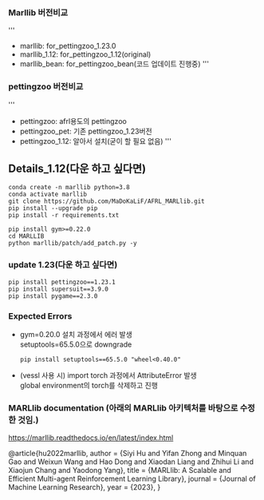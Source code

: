### Marllib 버전비교
'''
- marllib: for_pettingzoo_1.23.0
- marllib_1.12: for_pettingzoo_1.12(original)
- marllib_bean: for_pettingzoo_bean(코드 업데이트 진행중)
'''

### pettingzoo 버전비교
'''
- pettingzoo: afrl용도의 pettingzoo
- pettingzoo_pet: 기존 pettingzoo_1.23버전
- pettingzoo_1.12: 알아서 설치(굳이 할 필요 없음)
'''

## Details_1.12(다운 하고 싶다면)
```
conda create -n marllib python=3.8
conda activate marllib
git clone https://github.com/MaDoKaLiF/AFRL_MARLlib.git
pip install --upgrade pip
pip install -r requirements.txt

pip install gym>=0.22.0
cd MARLLIB
python marllib/patch/add_patch.py -y
```
### update 1.23(다운 하고 싶다면)
```
pip install pettingzoo==1.23.1
pip install supersuit==3.9.0
pip install pygame==2.3.0
```

### Expected Errors
- gym=0.20.0 설치 과정에서 에러 발생  
  setuptools=65.5.0으로 downgrade
  ```
  pip install setuptools==65.5.0 "wheel<0.40.0"
  ```
  
- (vessl 사용 시) import torch 과정에서 AttributeError 발생  
  global environment의 torch를 삭제하고 진행


### MARLlib documentation (아래의 MARLlib 아키텍처를 바탕으로 수정한 것임.)
https://marllib.readthedocs.io/en/latest/index.html
 

@article{hu2022marllib,
  author  = {Siyi Hu and Yifan Zhong and Minquan Gao and Weixun Wang and Hao Dong and Xiaodan Liang and Zhihui Li and Xiaojun Chang and Yaodong Yang},
  title   = {MARLlib: A Scalable and Efficient Multi-agent Reinforcement Learning Library},
  journal = {Journal of Machine Learning Research},
  year    = {2023},
}
